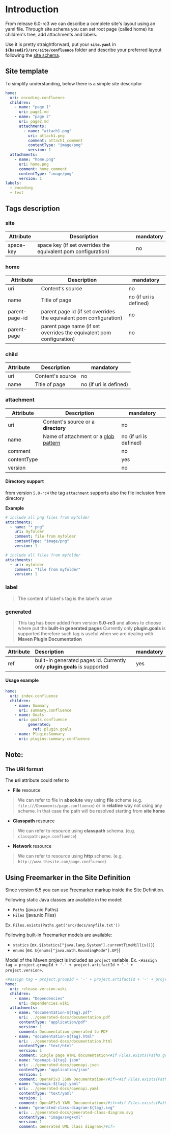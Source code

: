 
# Introduction

From release 6.0-rc3 we can describe a complete site's layout using an yaml file. Through site schema you can set root page (called home) its children's tree, add attachments and labels.

Use it is pretty straightforward, put your **`site.yaml`** in **`${basedir}/src/site/confluence`** folder and describe your preferred layout following the [site schema](https://raw.githubusercontent.com/bsorrentino/maven-confluence-plugin/master/schemas/site-schema-6.0.xsd).

## Site template

To simplify understanding, below there is a simple site descriptor

```yaml
home:
  uri: encoding.confluence
  children:
    - name: "page 1"
      uri: page1.md    
    - name: "page 2"
      uri: page2.md    
      attachments:
        - name: "attach1.png"
          uri: attach1.png
          comment: attach1_comment
          contentType: "image/png"
          version: 1  
  attachments:
    - name: "home.png"
      uri: home.png
      comment: home_comment
      contentType: "image/png"
      version: 1  
labels:    
  - encoding
  - test
```

## Tags description

### site

| Attribute| Description | mandatory |
|-------------|----------------|--------------|
| space-key | space key (if set overrides the equivalent pom configuration)  | no |


### home

| Attribute| Description | mandatory |
|-------------|----------------|--------------|
| uri | Content's source | no |
| name | Title of page | no (if uri is defined)|
| parent-page-id | parent page id (if set overrides the equivalent pom configuration) | no |
| parent-page | parent page name (if set overrides the equivalent pom configuration) | no |

### child

| Attribute| Description | mandatory |
|-------------|----------------|--------------|
| uri | Content's source | no |
| name | Title of page | no (if uri is defined)|

### attachment

 Attribute| Description | mandatory
 ---- | ----- | ----
 uri | Content's source or a **directory** | no
 name | Name of attachment or a [glob pattern]( https://docs.oracle.com/javase/7/docs/api/java/nio/file/FileSystem.html#getPathMatcher(java.lang.String) ) | no (if uri is defined)
 comment |  | no
 contentType |  | yes
 version | | no

#### Directory support

from version `5.0-rc4` the tag `attachment` supports also the file inclusion from directory

**Example**

```yaml
# include all png files from myfolder
attachments:
  - name: "*.png"
    uri: myfolder
    comment: file from myfolder
    contentType: "image/png"
    version: 1  

# include all files from myfolder
attachments:  
  - uri: myfolder
    comment: "file from myfolder"  
    version: 1

```


### label

> The content of label's tag is the label's value

### generated
> This tag has been added from version **5.0-rc3** and allows to choose where put the **built-in generated pages**
> Currently only **plugin.goals** is supported therefore such tag is useful when we are dealing with **Maven Plugin Documentation**

| Attribute| Description | mandatory |
|:-------------|:----------------|:--------------|
| ref | built-in generated pages Id. Currently only **plugin.goals** is supported | yes |

#### Usage example
```yaml
home:
  uri: index.confluence
  children:
    - name: Summary
      uri: summary.confluence   
    - name: Goals
      uri: goals.confluence
          generated:
            ref: plugin.goals
    - name: PluginsSummary
      uri: plugins-summary.confluence
```

## Note:

### The  **URI** format

The **uri** attribute could refer to

* **File** resource  
> We can refer to file in **absolute** way using **file** scheme (e.g. ` file:///Documents/page.confluence `) or in **relative** way not using any scheme. In that case the path will be resolved starting from **site home**

* **Classpath** resource
> We can refer to resource using **classpath** schema. (e.g. ` classpath:page.confluence `)

* **Network** resource
> We can refer to resource using **http** scheme. (e.g. ` http://www.thesite.com/page.confluence `)

## Using Freemarker in the Site Definition
Since version 6.5 you can use [Freemarker markup](https://freemarker.apache.org/docs/dgui.html) inside the Site Definition.

Following static Java classes are available in the model:
* `Paths` (java.nio.Paths) 
* `Files` (java.nio.Files)

Ex. `Files.exists(Paths.get('src/docs/anyfile.txt'))`

Following built-in Freemarker models are available:
* `statics` (ex. `${statics["java.lang.System"].currentTimeMillis()}`)
* `enums` (ex. `${enums["java.math.RoundingMode"].UP}`)

Model of the Maven project is included as `project` variable. Ex. `<#assign tag = project.groupId + '-' + project.artifactId + '-' + project.version>`.

```yaml
<#assign tag = project.groupId + '-' + project.artifactId + '-' + project.version>
home:
  uri: release-version.wiki
  children:
    - name: "Dependencies"
      uri: dependencies.wiki
  attachments:
    - name: "documentation-${tag}.pdf"
      uri: ../generated-docs/documentation.pdf
      contentType: "application/pdf"
      version: 1
      comment: Documentation generated to PDF
    - name: "documentation-${tag}.html"
      uri: ../generated-docs/documentation.html
      contentType: "text/html"
      version: 1
      comment: Single page HTML documentation<#if Files.exists(Paths.get('target/generated-docs/openapi.json')) == true>
    - name: "openapi-${tag}.json"
      uri: ../generated-docs/openapi.json
      contentType: "application/json"
      version: 1
      comment: OpenAPIv3 JSON Documentation</#if><#if Files.exists(Paths.get('target/generated-docs/openapi.yaml')) == true>
    - name: "openapi-${tag}.yaml"
      uri: ../generated-docs/openapi.yaml
      contentType: "text/yaml"
      version: 1
      comment: OpenAPIv3 YAML Documentation</#if><#if Files.exists(Paths.get('target/generated-docs/generated-class-diagram.svg')) == true>
    - name: "generated-class-diagram-${tag}.svg"
      uri: ../generated-docs/generated-class-diagram.svg
      contentType: "image/svg+xml"
      version: 1
      comment: Generated UML class diagram</#if>
```